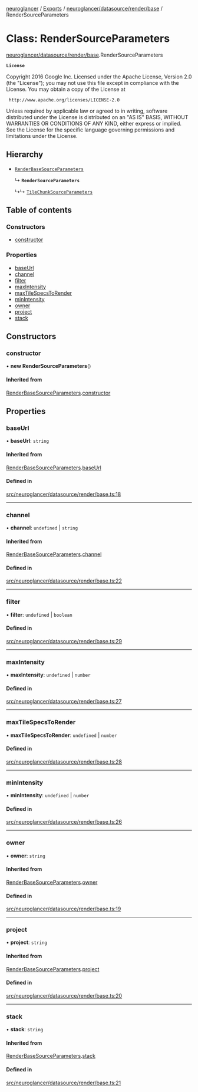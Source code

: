 [neuroglancer](../README.md) / [Exports](../modules.md) / [neuroglancer/datasource/render/base](../modules/neuroglancer_datasource_render_base.md) / RenderSourceParameters

# Class: RenderSourceParameters

[neuroglancer/datasource/render/base](../modules/neuroglancer_datasource_render_base.md).RenderSourceParameters

**`License`**

Copyright 2016 Google Inc.
Licensed under the Apache License, Version 2.0 (the "License");
you may not use this file except in compliance with the License.
You may obtain a copy of the License at

     http://www.apache.org/licenses/LICENSE-2.0

Unless required by applicable law or agreed to in writing, software
distributed under the License is distributed on an "AS IS" BASIS,
WITHOUT WARRANTIES OR CONDITIONS OF ANY KIND, either express or implied.
See the License for the specific language governing permissions and
limitations under the License.

## Hierarchy

- [`RenderBaseSourceParameters`](neuroglancer_datasource_render_base.RenderBaseSourceParameters.md)

  ↳ **`RenderSourceParameters`**

  ↳↳ [`TileChunkSourceParameters`](neuroglancer_datasource_render_base.TileChunkSourceParameters.md)

## Table of contents

### Constructors

- [constructor](neuroglancer_datasource_render_base.RenderSourceParameters.md#constructor)

### Properties

- [baseUrl](neuroglancer_datasource_render_base.RenderSourceParameters.md#baseurl)
- [channel](neuroglancer_datasource_render_base.RenderSourceParameters.md#channel)
- [filter](neuroglancer_datasource_render_base.RenderSourceParameters.md#filter)
- [maxIntensity](neuroglancer_datasource_render_base.RenderSourceParameters.md#maxintensity)
- [maxTileSpecsToRender](neuroglancer_datasource_render_base.RenderSourceParameters.md#maxtilespecstorender)
- [minIntensity](neuroglancer_datasource_render_base.RenderSourceParameters.md#minintensity)
- [owner](neuroglancer_datasource_render_base.RenderSourceParameters.md#owner)
- [project](neuroglancer_datasource_render_base.RenderSourceParameters.md#project)
- [stack](neuroglancer_datasource_render_base.RenderSourceParameters.md#stack)

## Constructors

### constructor

• **new RenderSourceParameters**()

#### Inherited from

[RenderBaseSourceParameters](neuroglancer_datasource_render_base.RenderBaseSourceParameters.md).[constructor](neuroglancer_datasource_render_base.RenderBaseSourceParameters.md#constructor)

## Properties

### baseUrl

• **baseUrl**: `string`

#### Inherited from

[RenderBaseSourceParameters](neuroglancer_datasource_render_base.RenderBaseSourceParameters.md).[baseUrl](neuroglancer_datasource_render_base.RenderBaseSourceParameters.md#baseurl)

#### Defined in

[src/neuroglancer/datasource/render/base.ts:18](https://github.com/ActiveBrainAtlas2/neuroglancer/blob/91617476/src/neuroglancer/datasource/render/base.ts#L18)

___

### channel

• **channel**: `undefined` \| `string`

#### Inherited from

[RenderBaseSourceParameters](neuroglancer_datasource_render_base.RenderBaseSourceParameters.md).[channel](neuroglancer_datasource_render_base.RenderBaseSourceParameters.md#channel)

#### Defined in

[src/neuroglancer/datasource/render/base.ts:22](https://github.com/ActiveBrainAtlas2/neuroglancer/blob/91617476/src/neuroglancer/datasource/render/base.ts#L22)

___

### filter

• **filter**: `undefined` \| `boolean`

#### Defined in

[src/neuroglancer/datasource/render/base.ts:29](https://github.com/ActiveBrainAtlas2/neuroglancer/blob/91617476/src/neuroglancer/datasource/render/base.ts#L29)

___

### maxIntensity

• **maxIntensity**: `undefined` \| `number`

#### Defined in

[src/neuroglancer/datasource/render/base.ts:27](https://github.com/ActiveBrainAtlas2/neuroglancer/blob/91617476/src/neuroglancer/datasource/render/base.ts#L27)

___

### maxTileSpecsToRender

• **maxTileSpecsToRender**: `undefined` \| `number`

#### Defined in

[src/neuroglancer/datasource/render/base.ts:28](https://github.com/ActiveBrainAtlas2/neuroglancer/blob/91617476/src/neuroglancer/datasource/render/base.ts#L28)

___

### minIntensity

• **minIntensity**: `undefined` \| `number`

#### Defined in

[src/neuroglancer/datasource/render/base.ts:26](https://github.com/ActiveBrainAtlas2/neuroglancer/blob/91617476/src/neuroglancer/datasource/render/base.ts#L26)

___

### owner

• **owner**: `string`

#### Inherited from

[RenderBaseSourceParameters](neuroglancer_datasource_render_base.RenderBaseSourceParameters.md).[owner](neuroglancer_datasource_render_base.RenderBaseSourceParameters.md#owner)

#### Defined in

[src/neuroglancer/datasource/render/base.ts:19](https://github.com/ActiveBrainAtlas2/neuroglancer/blob/91617476/src/neuroglancer/datasource/render/base.ts#L19)

___

### project

• **project**: `string`

#### Inherited from

[RenderBaseSourceParameters](neuroglancer_datasource_render_base.RenderBaseSourceParameters.md).[project](neuroglancer_datasource_render_base.RenderBaseSourceParameters.md#project)

#### Defined in

[src/neuroglancer/datasource/render/base.ts:20](https://github.com/ActiveBrainAtlas2/neuroglancer/blob/91617476/src/neuroglancer/datasource/render/base.ts#L20)

___

### stack

• **stack**: `string`

#### Inherited from

[RenderBaseSourceParameters](neuroglancer_datasource_render_base.RenderBaseSourceParameters.md).[stack](neuroglancer_datasource_render_base.RenderBaseSourceParameters.md#stack)

#### Defined in

[src/neuroglancer/datasource/render/base.ts:21](https://github.com/ActiveBrainAtlas2/neuroglancer/blob/91617476/src/neuroglancer/datasource/render/base.ts#L21)
